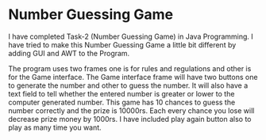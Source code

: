 # Number Guessing Game
I have completed Task-2 (Number Guessing Game) in Java Programming.
I have tried to make this Number Guessing Game a little bit different by adding GUI and AWT to the Program.

The program uses two frames one is for rules and regulations and other is for the Game interface.
The Game interface frame will have two buttons one to generate the number and other to guess the number.
It will also have a text field to tell whether the entered number is greater or lower to the computer generated number.
This game has 10 chances to guess the number correctly and the prize is 10000rs.
Each every chance you lose will decrease prize money by 1000rs.
I have included play again button also to play as many time you want.
